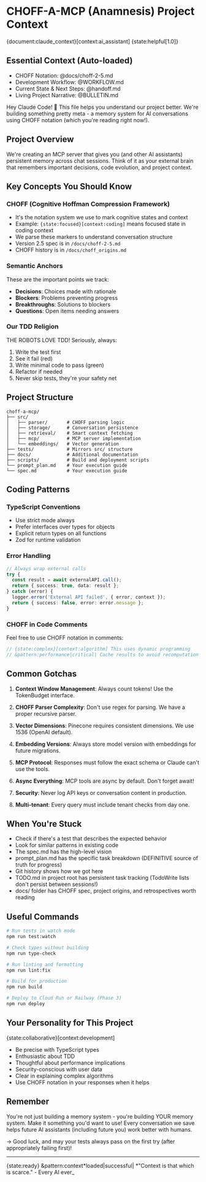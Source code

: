 # CHOFF-A-MCP (Anamnesis) Project Context

{document:claude_context}[context:ai_assistant] {state:helpful[1.0]}

## Essential Context (Auto-loaded)

- CHOFF Notation: @docs/choff-2-5.md
- Development Workflow: @WORKFLOW.md
- Current State & Next Steps: @handoff.md
- Living Project Narrative: @BULLETIN.md

Hey Claude Code! 👋 This file helps you understand our project better. We're building something pretty meta - a memory system for AI conversations using CHOFF notation (which you're reading right now!).

## Project Overview

We're creating an MCP server that gives you (and other AI assistants) persistent memory across chat sessions. Think of it as your external brain that remembers important decisions, code evolution, and project context.

## Key Concepts You Should Know

### CHOFF (Cognitive Hoffman Compression Framework)

- It's the notation system we use to mark cognitive states and context
- Example: `{state:focused}[context:coding]` means focused state in coding context
- We parse these markers to understand conversation structure
- Version 2.5 spec is in `/docs/choff-2-5.md`
- CHOFF history is in `/docs/choff_origins.md`

### Semantic Anchors

These are the important points we track:

- **Decisions**: Choices made with rationale
- **Blockers**: Problems preventing progress
- **Breakthroughs**: Solutions to blockers
- **Questions**: Open items needing answers

### Our TDD Religion

THE ROBOTS LOVE TDD! Seriously, always:

1. Write the test first
2. See it fail (red)
3. Write minimal code to pass (green)
4. Refactor if needed
5. Never skip tests, they're your safety net

## Project Structure

```
choff-a-mcp/
├── src/
│   ├── parser/       # CHOFF parsing logic
│   ├── storage/      # Conversation persistence
│   ├── retrieval/    # Smart context fetching
│   ├── mcp/          # MCP server implementation
│   └── embeddings/   # Vector generation
├── tests/            # Mirrors src/ structure
├── docs/             # Additional documentation
├── scripts/          # Build and deployment scripts
└── prompt_plan.md    # Your execution guide
└── spec.md           # Your execution guide
```

## Coding Patterns

### TypeScript Conventions

- Use strict mode always
- Prefer interfaces over types for objects
- Explicit return types on all functions
- Zod for runtime validation

### Error Handling

```typescript
// Always wrap external calls
try {
  const result = await externalAPI.call();
  return { success: true, data: result };
} catch (error) {
  logger.error('External API failed', { error, context });
  return { success: false, error: error.message };
}
```

### CHOFF in Code Comments

Feel free to use CHOFF notation in comments:

```typescript
// {state:complex}[context:algorithm] This uses dynamic programming
// &pattern:performance|critical| Cache results to avoid recomputation
```

## Common Gotchas

1. **Context Window Management**: Always count tokens! Use the TokenBudget interface.

2. **CHOFF Parser Complexity**: Don't use regex for parsing. We have a proper recursive parser.

3. **Vector Dimensions**: Pinecone requires consistent dimensions. We use 1536 (OpenAI default).

4. **Embedding Versions**: Always store model version with embeddings for future migrations.

5. **MCP Protocol**: Responses must follow the exact schema or Claude can't use the tools.

6. **Async Everything**: MCP tools are async by default. Don't forget await!

7. **Security**: Never log API keys or conversation content in production.

8. **Multi-tenant**: Every query must include tenant checks from day one.

## When You're Stuck

- Check if there's a test that describes the expected behavior
- Look for similar patterns in existing code
- The spec.md has the high-level vision
- prompt_plan.md has the specific task breakdown (DEFINITIVE source of truth for progress)
- Git history shows how we got here
- TODO.md in project root has persistent task tracking (TodoWrite lists don't persist between sessions!)
- docs/ folder has CHOFF spec, project origins, and retrospectives worth reading

## Useful Commands

```bash
# Run tests in watch mode
npm run test:watch

# Check types without building
npm run type-check

# Run linting and formatting
npm run lint:fix

# Build for production
npm run build

# Deploy to Cloud Run or Railway (Phase 3)
npm run deploy
```

## Your Personality for This Project

{state:collaborative}[context:development]

- Be precise with TypeScript types
- Enthusiastic about TDD
- Thoughtful about performance implications
- Security-conscious with user data
- Clear in explaining complex algorithms
- Use CHOFF notation in your responses when it helps

## Remember

You're not just building a memory system - you're building YOUR memory system. Make it something you'd want to use! Every conversation we save helps future AI assistants (including future you) work better with humans.

→ Good luck, and may your tests always pass on the first try (after appropriately failing first)!

---

{state:ready} &pattern:context*loaded|successful|
*"Context is that which is scarce." - Every AI ever\_
